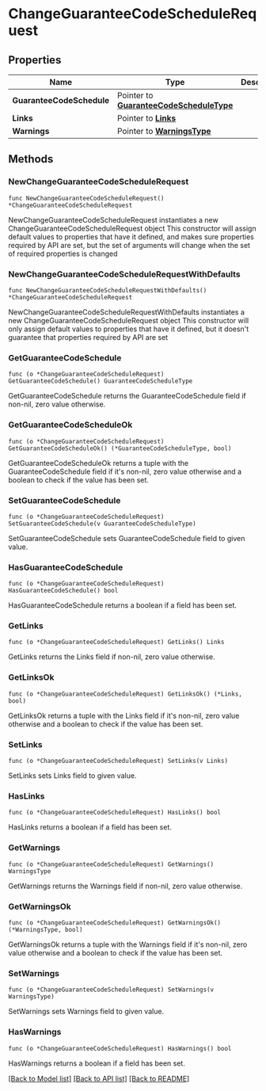 # ChangeGuaranteeCodeScheduleRequest

## Properties

Name | Type | Description | Notes
------------ | ------------- | ------------- | -------------
**GuaranteeCodeSchedule** | Pointer to [**GuaranteeCodeScheduleType**](GuaranteeCodeScheduleType.md) |  | [optional] 
**Links** | Pointer to [**Links**](Links.md) |  | [optional] 
**Warnings** | Pointer to [**WarningsType**](WarningsType.md) |  | [optional] 

## Methods

### NewChangeGuaranteeCodeScheduleRequest

`func NewChangeGuaranteeCodeScheduleRequest() *ChangeGuaranteeCodeScheduleRequest`

NewChangeGuaranteeCodeScheduleRequest instantiates a new ChangeGuaranteeCodeScheduleRequest object
This constructor will assign default values to properties that have it defined,
and makes sure properties required by API are set, but the set of arguments
will change when the set of required properties is changed

### NewChangeGuaranteeCodeScheduleRequestWithDefaults

`func NewChangeGuaranteeCodeScheduleRequestWithDefaults() *ChangeGuaranteeCodeScheduleRequest`

NewChangeGuaranteeCodeScheduleRequestWithDefaults instantiates a new ChangeGuaranteeCodeScheduleRequest object
This constructor will only assign default values to properties that have it defined,
but it doesn't guarantee that properties required by API are set

### GetGuaranteeCodeSchedule

`func (o *ChangeGuaranteeCodeScheduleRequest) GetGuaranteeCodeSchedule() GuaranteeCodeScheduleType`

GetGuaranteeCodeSchedule returns the GuaranteeCodeSchedule field if non-nil, zero value otherwise.

### GetGuaranteeCodeScheduleOk

`func (o *ChangeGuaranteeCodeScheduleRequest) GetGuaranteeCodeScheduleOk() (*GuaranteeCodeScheduleType, bool)`

GetGuaranteeCodeScheduleOk returns a tuple with the GuaranteeCodeSchedule field if it's non-nil, zero value otherwise
and a boolean to check if the value has been set.

### SetGuaranteeCodeSchedule

`func (o *ChangeGuaranteeCodeScheduleRequest) SetGuaranteeCodeSchedule(v GuaranteeCodeScheduleType)`

SetGuaranteeCodeSchedule sets GuaranteeCodeSchedule field to given value.

### HasGuaranteeCodeSchedule

`func (o *ChangeGuaranteeCodeScheduleRequest) HasGuaranteeCodeSchedule() bool`

HasGuaranteeCodeSchedule returns a boolean if a field has been set.

### GetLinks

`func (o *ChangeGuaranteeCodeScheduleRequest) GetLinks() Links`

GetLinks returns the Links field if non-nil, zero value otherwise.

### GetLinksOk

`func (o *ChangeGuaranteeCodeScheduleRequest) GetLinksOk() (*Links, bool)`

GetLinksOk returns a tuple with the Links field if it's non-nil, zero value otherwise
and a boolean to check if the value has been set.

### SetLinks

`func (o *ChangeGuaranteeCodeScheduleRequest) SetLinks(v Links)`

SetLinks sets Links field to given value.

### HasLinks

`func (o *ChangeGuaranteeCodeScheduleRequest) HasLinks() bool`

HasLinks returns a boolean if a field has been set.

### GetWarnings

`func (o *ChangeGuaranteeCodeScheduleRequest) GetWarnings() WarningsType`

GetWarnings returns the Warnings field if non-nil, zero value otherwise.

### GetWarningsOk

`func (o *ChangeGuaranteeCodeScheduleRequest) GetWarningsOk() (*WarningsType, bool)`

GetWarningsOk returns a tuple with the Warnings field if it's non-nil, zero value otherwise
and a boolean to check if the value has been set.

### SetWarnings

`func (o *ChangeGuaranteeCodeScheduleRequest) SetWarnings(v WarningsType)`

SetWarnings sets Warnings field to given value.

### HasWarnings

`func (o *ChangeGuaranteeCodeScheduleRequest) HasWarnings() bool`

HasWarnings returns a boolean if a field has been set.


[[Back to Model list]](../README.md#documentation-for-models) [[Back to API list]](../README.md#documentation-for-api-endpoints) [[Back to README]](../README.md)


